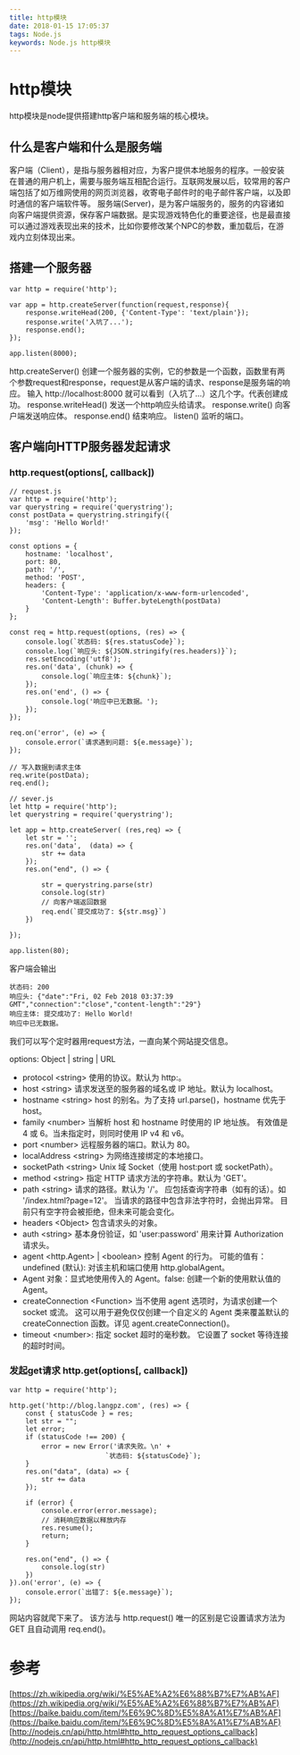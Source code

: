 ```yaml
---
title: http模块
date: 2018-01-15 17:05:37
tags: Node.js
keywords: Node.js http模块
---
```

# http模块
http模块是node提供搭建http客户端和服务端的核心模块。
<!--more-->
## 什么是客户端和什么是服务端
客户端（Client），是指与服务器相对应，为客户提供本地服务的程序。一般安装在普通的用户机上，需要与服务端互相配合运行。互联网发展以后，较常用的客户端包括了如万维网使用的网页浏览器，收寄电子邮件时的电子邮件客户端，以及即时通信的客户端软件等。
服务端(Server)，是为客户端服务的，服务的内容诸如向客户端提供资源，保存客户端数据。是实现游戏特色化的重要途径，也是最直接可以通过游戏表现出来的技术，比如你要修改某个NPC的参数，重加载后，在游戏内立刻体现出来。

## 搭建一个服务器
```
var http = require('http');

var app = http.createServer(function(request,response){
	response.writeHead(200, {'Content-Type': 'text/plain'});
	response.write('入坑了...');
	response.end();
});

app.listen(8000);
```
http.createServer() 创建一个服务器的实例，它的参数是一个函数，函数里有两个参数request和response，request是从客户端的请求、response是服务端的响应。
输入 http://localhost:8000 就可以看到（入坑了...）这几个字。代表创建成功。
response.writeHead() 发送一个http响应头给请求。
response.write() 向客户端发送响应体。
response.end()  结束响应。
listen() 监听的端口。

## 客户端向HTTP服务器发起请求
### http.request(options[, callback])
```
// request.js
var http = require('http');
var querystring = require('querystring');
const postData = querystring.stringify({
	'msg': 'Hello World!'
});

const options = {
	hostname: 'localhost',
	port: 80,
	path: '/',
	method: 'POST',
	headers: {
		'Content-Type': 'application/x-www-form-urlencoded',
		'Content-Length': Buffer.byteLength(postData)
	}
};

const req = http.request(options, (res) => {
	console.log(`状态码: ${res.statusCode}`);
	console.log(`响应头: ${JSON.stringify(res.headers)}`);
	res.setEncoding('utf8');
	res.on('data', (chunk) => {
		console.log(`响应主体: ${chunk}`);
	});
	res.on('end', () => {
		console.log('响应中已无数据。');
	});
});

req.on('error', (e) => {
	console.error(`请求遇到问题: ${e.message}`);
});

// 写入数据到请求主体
req.write(postData);
req.end();

// sever.js
let http = require('http');
let querystring = require('querystring');

let app = http.createServer( (res,req) => {
    let str = '';
    res.on('data',  (data) => {
        str += data
    });
    res.on("end", () => {
       
        str = querystring.parse(str)
        console.log(str)
		// 向客户端返回数据
        req.end(`提交成功了: ${str.msg}`) 
    })	
      
});

app.listen(80);
```
客户端会输出
```
状态码: 200
响应头: {"date":"Fri, 02 Feb 2018 03:37:39 GMT","connection":"close","content-length":"29"}
响应主体: 提交成功了: Hello World!
响应中已无数据。
```
我们可以写个定时器用request方法，一直向某个网站提交信息。

options: Object | string | URL
- protocol &lt;string&gt; 使用的协议。默认为 http:。
- host &lt;string&gt; 请求发送至的服务器的域名或 IP 地址。默认为 localhost。
- hostname &lt;string&gt; host 的别名。为了支持 url.parse()，hostname 优先于 host。
- family &lt;number&gt; 当解析 host 和 hostname 时使用的 IP 地址族。 有效值是 4 或 6。当未指定时，则同时使用 IP v4 和 v6。
- port &lt;number&gt; 远程服务器的端口。默认为 80。
- localAddress &lt;string&gt; 为网络连接绑定的本地接口。
- socketPath &lt;string&gt; Unix 域 Socket（使用 host:port 或 socketPath）。
- method &lt;string&gt; 指定 HTTP 请求方法的字符串。默认为 'GET'。
- path &lt;string&gt; 请求的路径。默认为 '/'。 应包括查询字符串（如有的话）。如 '/index.html?page=12'。 当请求的路径中包含非法字符时，会抛出异常。 目前只有空字符会被拒绝，但未来可能会变化。
- headers &lt;Object&gt; 包含请求头的对象。
- auth &lt;string&gt; 基本身份验证，如 'user:password' 用来计算 Authorization 请求头。
- agent &lt;http.Agent&gt; | &lt;boolean&gt; 控制 Agent 的行为。 可能的值有：undefined (默认): 对该主机和端口使用 http.globalAgent。
- Agent 对象：显式地使用传入的 Agent。false: 创建一个新的使用默认值的 Agent。
- createConnection &lt;Function&gt; 当不使用 agent 选项时，为请求创建一个 socket 或流。 这可以用于避免仅仅创建一个自定义的 Agent 类来覆盖默认的 createConnection 函数。详见 agent.createConnection()。
- timeout &lt;number&gt;: 指定 socket 超时的毫秒数。 它设置了 socket 等待连接的超时时间。

### 发起get请求 http.get(options[, callback])
```
var http = require('http');

http.get('http://blog.langpz.com', (res) => {
	const { statusCode } = res;
	let str = "";
	let error;
	if (statusCode !== 200) {
		error = new Error('请求失败。\n' +
						`状态码: ${statusCode}`);
	}
	res.on("data", (data) => {
		str += data
	});

	if (error) {
		console.error(error.message);
		// 消耗响应数据以释放内存
		res.resume();
		return;
	}

	res.on("end", () => {
		console.log(str)
	})		
}).on('error', (e) => {
	console.error(`出错了: ${e.message}`);
});
```
网站内容就爬下来了。
该方法与 http.request() 唯一的区别是它设置请求方法为 GET 且自动调用 req.end()。

# 参考
[https://zh.wikipedia.org/wiki/%E5%AE%A2%E6%88%B7%E7%AB%AF](https://zh.wikipedia.org/wiki/%E5%AE%A2%E6%88%B7%E7%AB%AF)
[https://baike.baidu.com/item/%E6%9C%8D%E5%8A%A1%E7%AB%AF](https://baike.baidu.com/item/%E6%9C%8D%E5%8A%A1%E7%AB%AF)
[http://nodejs.cn/api/http.html#http_http_request_options_callback](http://nodejs.cn/api/http.html#http_http_request_options_callback)
